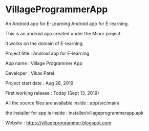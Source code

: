 # VillageProgrammerApp
An Android app for E-Learning
Android app for E-learning.

This is an android app created under the Minor project.

It works on the domain of E-learning.

Project title : Android app for E-learning

App name : Village Programmer App

Developer : Vikas Patel

Project start date : Aug 28, 2019

First working release : Today (Sept 13, 2019)

All the source files are available inside : app/src/main/

the installer for app is inside : installer/villageprogrammerapp.apk

Website : https://villageprogrammer.blogspot.com

